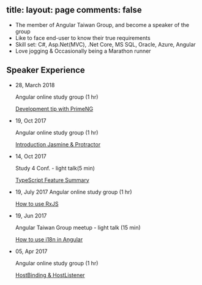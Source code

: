title: 
layout: page
comments: false
---

* The member of Angular Taiwan Group, and become a speaker of the group
* Like to face end-user to know their true requirements
* Skill set: C#, Asp.Net(MVC), .Net Core, MS SQL, Oracle, Azure, Angular
* Love jogging & Occasionally being a Marathon runner

## Speaker Experience

* 28, March 2018

  Angular online study group (1 hr)

  [Development tip with PrimeNG](https://youtu.be/SkwEBL6U014)

* 19, Oct 2017

  Angular online study group (1 hr)

  [Introduction Jasmine & Protractor](https://youtu.be/7PvkoPzOBks)

* 14, Oct 2017

  Study 4 Conf. - light talk(5 min)

  [TypeScript Feature Summary](https://www.slideshare.net/JimmyHo36/type-script-80808947)

* 19, July 2017
  Angular online study group (1 hr)

  [How to use RxJS](https://youtu.be/lZ7HEiC5kjo)

* 19, Jun 2017

  Angular Taiwan Group meetup - light talk (15 min)

  [How to use i18n in Angular](https://www.slideshare.net/JimmyHo36/i18n-77074154)

* 05, Apr 2017

  Angular online study group (1 hr)

  [HostBinding & HostListener](https://youtu.be/LTKcmefJoNU)